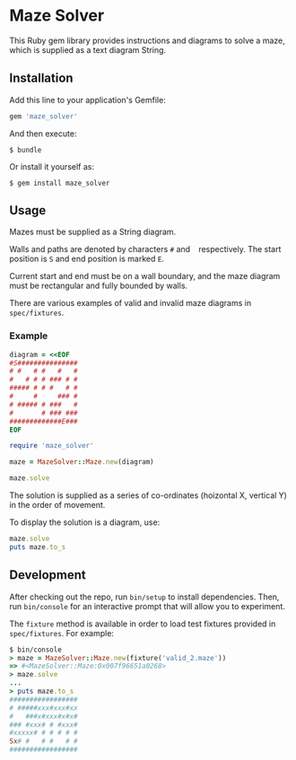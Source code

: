 # Maze Solver

This Ruby gem library provides instructions and diagrams to solve a maze, which is supplied as a text diagram String.

## Installation

Add this line to your application's Gemfile:

```ruby
gem 'maze_solver'
```

And then execute:

    $ bundle

Or install it yourself as:

    $ gem install maze_solver

## Usage

Mazes must be supplied as a String diagram.

Walls and paths are denoted by characters `#` and ` ` respectively. The start position is `S` and end position is marked `E`.

Current start and end must be on a wall boundary, and the maze diagram must be rectangular and fully bounded by walls.

There are various examples of valid and invalid maze diagrams in `spec/fixtures`.

### Example

```ruby
diagram = <<EOF
#S###############
# #   # #   #   #
#   # # # ### # #
##### # # #   # #
#     #     ### #
# ##### # ###   #
#       # ### ###
#############E###
EOF

require 'maze_solver'

maze = MazeSolver::Maze.new(diagram)

maze.solve
```

The solution is supplied as a series of co-ordinates (hoizontal X, vertical Y) in the order of movement.

To display the solution is a diagram, use:

```ruby
maze.solve
puts maze.to_s
```

## Development

After checking out the repo, run `bin/setup` to install dependencies. Then, run `bin/console` for an interactive prompt that will allow you to experiment.

The `fixture` method is available in order to load test fixtures provided in `spec/fixtures`. For example:

```ruby
$ bin/console
> maze = MazeSolver::Maze.new(fixture('valid_2.maze'))
=> #<MazeSolver::Maze:0x007f96651a0268>
> maze.solve
...
> puts maze.to_s
#################
# #####xxx#xxx#xx
#   ###x#xxx#x#x#
### #xxx# # #xxx#
#xxxxx# # # # # #
Sx# #   # #   # #
#################
```
